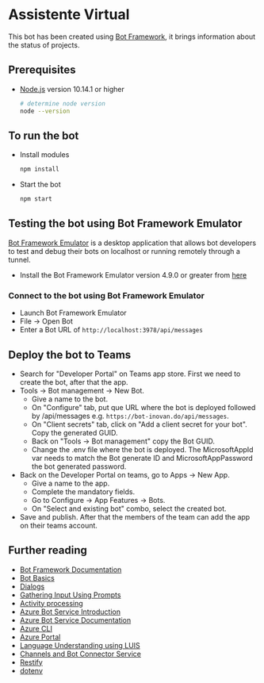 # Assistente Virtual

This bot has been created using [Bot Framework](https://dev.botframework.com), it brings information about the status of projects.

## Prerequisites

- [Node.js](https://nodejs.org) version 10.14.1 or higher

  ```bash
  # determine node version
  node --version
  ```

## To run the bot

- Install modules

  ```bash
  npm install
  ```

- Start the bot

  ```bash
  npm start
  ```

## Testing the bot using Bot Framework Emulator

[Bot Framework Emulator](https://github.com/microsoft/botframework-emulator) is a desktop application that allows bot developers to test and debug their bots on localhost or running remotely through a tunnel.

- Install the Bot Framework Emulator version 4.9.0 or greater from [here](https://github.com/Microsoft/BotFramework-Emulator/releases)

### Connect to the bot using Bot Framework Emulator

- Launch Bot Framework Emulator
- File -> Open Bot
- Enter a Bot URL of `http://localhost:3978/api/messages`

## Deploy the bot to Teams

- Search for "Developer Portal" on Teams app store. First we need to create the bot, after that the app.
- Tools -> Bot management -> New Bot.
  - Give a name to the bot.
  - On "Configure" tab, put que URL where the bot is deployed followed by /api/messages e.g. `https://bot-inovan.do/api/messages`.
  - On "Client secrets" tab, click on "Add a client secret for your bot". Copy the generated GUID.
  - Back on "Tools -> Bot management" copy the Bot GUID.
  - Change the .env file where the bot is deployed. The MicrosoftAppId var needs to match the Bot generate ID and MicrosoftAppPassword the bot generated password.
- Back on the Developer Portal on teams, go to Apps -> New App.
  - Give a name to the app.
  - Complete the mandatory fields.
  - Go to Configure -> App Features -> Bots.
  - On "Select and existing bot" combo, select the created bot.
- Save and publish. After that the members of the team can add the app on their teams account.

## Further reading

- [Bot Framework Documentation](https://docs.botframework.com)
- [Bot Basics](https://docs.microsoft.com/azure/bot-service/bot-builder-basics?view=azure-bot-service-4.0)
- [Dialogs](https://docs.microsoft.com/en-us/azure/bot-service/bot-builder-concept-dialog?view=azure-bot-service-4.0)
- [Gathering Input Using Prompts](https://docs.microsoft.com/en-us/azure/bot-service/bot-builder-prompts?view=azure-bot-service-4.0)
- [Activity processing](https://docs.microsoft.com/en-us/azure/bot-service/bot-builder-concept-activity-processing?view=azure-bot-service-4.0)
- [Azure Bot Service Introduction](https://docs.microsoft.com/azure/bot-service/bot-service-overview-introduction?view=azure-bot-service-4.0)
- [Azure Bot Service Documentation](https://docs.microsoft.com/azure/bot-service/?view=azure-bot-service-4.0)
- [Azure CLI](https://docs.microsoft.com/cli/azure/?view=azure-cli-latest)
- [Azure Portal](https://portal.azure.com)
- [Language Understanding using LUIS](https://docs.microsoft.com/en-us/azure/cognitive-services/luis/)
- [Channels and Bot Connector Service](https://docs.microsoft.com/en-us/azure/bot-service/bot-concepts?view=azure-bot-service-4.0)
- [Restify](https://www.npmjs.com/package/restify)
- [dotenv](https://www.npmjs.com/package/dotenv)
